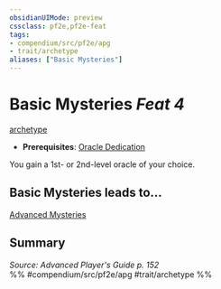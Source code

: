 ```yaml
---
obsidianUIMode: preview
cssclass: pf2e,pf2e-feat
tags:
- compendium/src/pf2e/apg
- trait/archetype
aliases: ["Basic Mysteries"]
---
```

# Basic Mysteries  *Feat 4*  
[archetype](/rules/traits/archetype.md)  

- **Prerequisites**: [Oracle Dedication](/compendium/feats/oracle-dedication-apg.md)

You gain a 1st- or 2nd-level oracle of your choice.

## Basic Mysteries leads to...

[Advanced Mysteries](/compendium/feats/advanced-mysteries-apg.md)

## Summary

*Source: Advanced Player's Guide p. 152*  
%% #compendium/src/pf2e/apg #trait/archetype %%